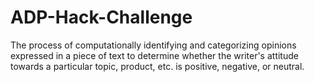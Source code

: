 # ADP-Hack-Challenge
The process of computationally identifying and categorizing opinions expressed in a piece of text to determine whether the writer's attitude towards a particular topic, product, etc. is positive, negative, or neutral.
